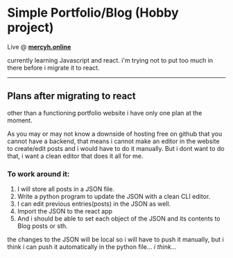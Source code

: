 # Simple Portfolio/Blog (Hobby project)

Live @ [**mercyh.online**](www.mercyh.online)

currently learning Javascript and react. 
i'm trying not to put too much in there before i migrate it to react.

---



## Plans after migrating to react

other than a functioning portfolio website i have only one plan at the moment.

As you may or may not know a downside of hosting free on github that you cannot have a backend, that means i cannot make an editor in the website to create/edit posts and i would have to do it manually. 
But i dont want to do that, i want a clean editor that does it all for me. 

### To work around it: 
1. I will store all posts in a JSON file.
2. Write a python program to update the JSON with a clean CLI editor.
3. I can edit previous entries(posts) in the JSON as well. 
4. Import the JSON to the react app
5. And i should be able to set each object of the JSON and its contents to Blog posts or sth.

the changes to the JSON will be local so i will have to push it manually, but i think i can push it automatically in the python file... *i think...*


